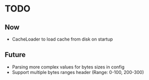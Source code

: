 # TODO

## Now

* CacheLoader to load cache from disk on startup

## Future
* Parsing more complex values for bytes sizes in config
* Support multiple bytes ranges header (Range: 0-100, 200-300)
